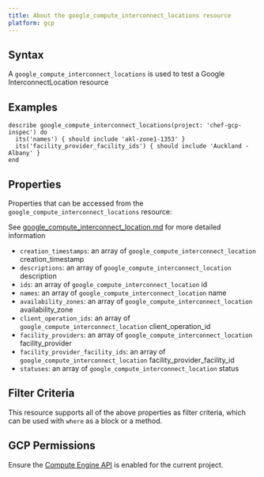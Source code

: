```yaml
---
title: About the google_compute_interconnect_locations resource
platform: gcp
---
```


## Syntax
A `google_compute_interconnect_locations` is used to test a Google InterconnectLocation resource

## Examples
```
describe google_compute_interconnect_locations(project: 'chef-gcp-inspec') do
  its('names') { should include 'akl-zone1-1353' }
  its('facility_provider_facility_ids') { should include 'Auckland - Albany' }
end
```

## Properties
Properties that can be accessed from the `google_compute_interconnect_locations` resource:

See [google_compute_interconnect_location.md](google_compute_interconnect_location.md) for more detailed information
  * `creation_timestamps`: an array of `google_compute_interconnect_location` creation_timestamp
  * `descriptions`: an array of `google_compute_interconnect_location` description
  * `ids`: an array of `google_compute_interconnect_location` id
  * `names`: an array of `google_compute_interconnect_location` name
  * `availability_zones`: an array of `google_compute_interconnect_location` availability_zone
  * `client_operation_ids`: an array of `google_compute_interconnect_location` client_operation_id
  * `facility_providers`: an array of `google_compute_interconnect_location` facility_provider
  * `facility_provider_facility_ids`: an array of `google_compute_interconnect_location` facility_provider_facility_id
  * `statuses`: an array of `google_compute_interconnect_location` status

## Filter Criteria
This resource supports all of the above properties as filter criteria, which can be used
with `where` as a block or a method.

## GCP Permissions

Ensure the [Compute Engine API](https://console.cloud.google.com/apis/library/compute.googleapis.com/) is enabled for the current project.
